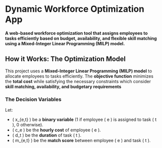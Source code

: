 # Dynamic Workforce Optimization App

**A web-based workforce optimization tool that assigns employees to tasks efficiently based on budget, availability, and flexible skill matching using a Mixed-Integer Linear Programming (MILP) model.**  

## How it Works: The Optimization Model
This project uses a **Mixed-Integer Linear Programming (MILP) model** to allocate employees to tasks efficiently. The **objective function** minimizes the **total cost** while satisfying the necessary constraints which consider **skill matching, availability, and budgetary requirements**

### The Decision Variables
Let:
- \( x_{e,t} \) be a **binary variable** (1 if employee \( e \) is assigned to task \( t \), 0 otherwise).
- \( c_e \) be the **hourly cost** of employee \( e \).
- \( d_t \) be the **duration** of task \( t \).
- \( m_{e,t} \) be the **match score** between employee \( e \) and task \( t \).
